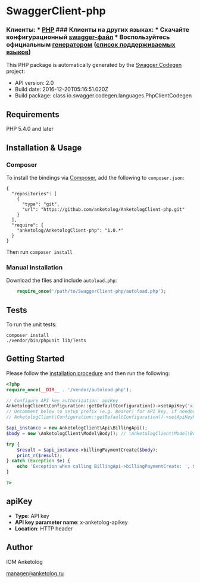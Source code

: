 # SwaggerClient-php
### Клиенты:  * [**PHP**](https://github.com/anketolog/AnketologClient-php)  ### Клиенты на других языках:  * Скачайте конфигурационный [swagger-файл](https://anketolog.ru/api/external/v2/docs/Anketolog.yaml) * Воспользуйтесь официальным [генератором](http://swagger.io/swagger-codegen/)   ([список поддерживаемых языков](https://github.com/swagger-api/swagger-codegen#api-clients))

This PHP package is automatically generated by the [Swagger Codegen](https://github.com/swagger-api/swagger-codegen) project:

- API version: 2.0
- Build date: 2016-12-20T05:16:51.020Z
- Build package: class io.swagger.codegen.languages.PhpClientCodegen

## Requirements

PHP 5.4.0 and later

## Installation & Usage
### Composer

To install the bindings via [Composer](http://getcomposer.org/), add the following to `composer.json`:

```
{
  "repositories": [
    {
      "type": "git",
      "url": "https://github.com/anketolog/AnketologClient-php.git"
    }
  ],
  "require": {
    "anketolog/AnketologClient-php": "1.0.*"
  }
}
```

Then run `composer install`

### Manual Installation

Download the files and include `autoload.php`:

```php
    require_once('/path/to/SwaggerClient-php/autoload.php');
```

## Tests

To run the unit tests:

```
composer install
./vendor/bin/phpunit lib/Tests
```

## Getting Started

Please follow the [installation procedure](#installation--usage) and then run the following:

```php
<?php
require_once(__DIR__ . '/vendor/autoload.php');

// Configure API key authorization: apiKey
AnketologClient\Configuration::getDefaultConfiguration()->setApiKey('x-anketolog-apikey', 'YOUR_API_KEY');
// Uncomment below to setup prefix (e.g. Bearer) for API key, if needed
// AnketologClient\Configuration::getDefaultConfiguration()->setApiKeyPrefix('x-anketolog-apikey', 'Bearer');

$api_instance = new AnketologClient\Api\BillingApi();
$body = new \AnketologClient\Model\Body(); // \AnketologClient\Model\Body | 

try {
    $result = $api_instance->billingPaymentCreate($body);
    print_r($result);
} catch (Exception $e) {
    echo 'Exception when calling BillingApi->billingPaymentCreate: ', $e->getMessage(), PHP_EOL;
}

?>
```

## apiKey

- **Type**: API key
- **API key parameter name**: x-anketolog-apikey
- **Location**: HTTP header


## Author

IOM Anketolog 

manager@anketolog.ru